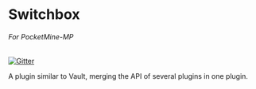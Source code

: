 Switchbox
=====
###### For PocketMine-MP

[![Gitter](https://badges.gitter.im/Join%20Chat.svg)](https://gitter.im/LegendOfMCPE/Vault?utm_source=badge&utm_medium=badge&utm_campaign=pr-badge&utm_content=badge)

A plugin similar to Vault, merging the API of several plugins in one plugin.

